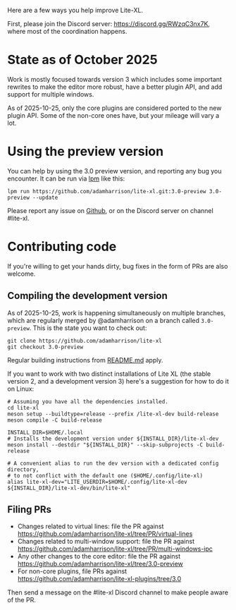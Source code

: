 Here are a few ways you help improve Lite-XL.

First, please join the Discord server: https://discord.gg/RWzqC3nx7K, where most of the coordination happens.

# State as of October 2025

Work is mostly focused towards version 3 which includes some important rewrites to make the editor more robust, have a better plugin API, and add support for multiple windows. 

As of 2025-10-25, only the core plugins are considered ported to the new plugin API. Some of the non-core ones have, but your mileage will vary a lot. 

# Using the preview version

You can help by using the 3.0 preview version, and reporting any bug you encounter.
It can be run via [lpm](https://github.com/lite-xl/lite-xl-plugin-manager) like this:

```
lpm run https://github.com/adamharrison/lite-xl.git:3.0-preview 3.0-preview --update
```

Please report any issue on [Github](https://github.com/lite-xl/lite-xl/issues), or on the Discord server on channel #lite-xl.

# Contributing code

If you're willing to get your hands dirty, bug fixes in the form of PRs are also welcome.

## Compiling the development version

As of 2025-10-25, work is happening simultaneously on multiple branches, which are regularly merged by @adamharrison on a branch called `3.0-preview`. This is the state you want to check out:

```
git clone https://github.com/adamharrison/lite-xl
git checkout 3.0-preview
```

Regular building instructions from [README.md](README.md#quick-build-guide) apply.

If you want to work with two distinct installations of Lite XL (the stable version 2, and a development version 3) here's a suggestion for how to do it on Linux:

```
# Assuming you have all the dependencies installed.
cd lite-xl
meson setup --buildtype=release --prefix /lite-xl-dev build-release
meson compile -C build-release

INSTALL_DIR=$HOME/.local
# Installs the development version under ${INSTALL_DIR}/lite-xl-dev
meson install --destdir "${INSTALL_DIR}" --skip-subprojects -C build-release

# A convenient alias to run the dev version with a dedicated config directory, 
# to not conflict with the default one ($HOME/.config/lite-xl)
alias lite-xl-dev="LITE_USERDIR=$HOME/.config/lite-xl-dev ${INSTALL_DIR}/lite-xl-dev/bin/lite-xl"
```

## Filing PRs

- Changes related to virtual lines: file the PR against https://github.com/adamharrison/lite-xl/tree/PR/virtual-lines
- Changes related to multi-window support: file the PR against https://github.com/adamharrison/lite-xl/tree/PR/multi-windows-ipc
- Any other changes to the core editor: file the PR against https://github.com/adamharrison/lite-xl/tree/3.0-preview
- For non-core plugins, file PRs against https://github.com/adamharrison/lite-xl-plugins/tree/3.0

Then send a message on the #lite-xl Discord channel to make people aware of the PR.

